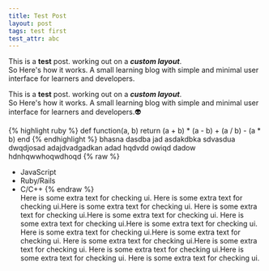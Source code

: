 ```yaml
---
title: Test Post
layout: post
tags: test first
test_attr: abc
---
```


This is a **test** post. working out on a **_custom layout_**.  
So Here's how it works. A small learning blog with simple and minimal user interface for learners
and developers.

This is a **test** post. working out on a **_custom layout_**.  
So Here's how it works. A small learning blog with simple and minimal user interface for learners
and developers.:alien:

{% highlight ruby %}
def function(a, b)
  return (a + b) * (a - b) + (a / b) - (a * b)
end
{% endhighlight %}
   bhasna dasdba  jad asdakdbka sdvasdua dwqdjosad adajdvadgadkan adad hqdvdd owiqd dadow hdnhqwwhoqwdhoqd 
{% raw %}
  - JavaScript
  - Ruby/Rails
  - C/C++
{% endraw %}  
Here is some extra text for checking ui. Here is some extra text for checking ui.Here is some extra text for checking ui. Here is some extra text for checking ui.Here is some extra text for checking ui. Here is some extra text for checking ui.Here is some extra text for checking ui. Here is some extra text for checking ui.Here is some extra text for checking ui. Here is some extra text for checking ui.Here is some extra text for checking ui. Here is some extra text for checking ui.Here is some extra text for checking ui. Here is some extra text for checking ui.
